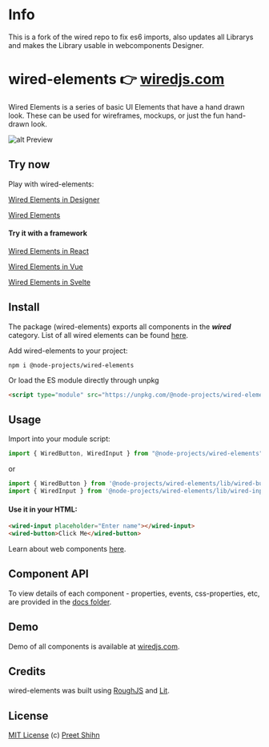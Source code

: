 # Info

This is a fork of the wired repo to fix es6 imports, also updates all Librarys and makes the Library usable in webcomponents Designer.

# wired-elements 👉 [wiredjs.com](https://wiredjs.com)
Wired Elements is a series of basic UI Elements that have a hand drawn look. These can be used for wireframes, mockups, or just the fun hand-drawn look. 

![alt Preview](https://i.imgur.com/qttPllg.png)


## Try now
Play with wired-elements:

[Wired Elements in Designer](https://node-projects.github.io/web-component-designer-demo/index.html?npm=@node-projects/wired-elements&loadAllImports&html=%3Cwired-button%20style=%22position:absolute;left:39px;top:28px;%22%3EHallo%3C/wired-button%3E%20%3Cwired-combo%20style=%22position:absolute;left:51px;top:109px;%22%3E%3C/wired-combo%3E%20%3Cwired-checkbox%20style=%22position:absolute;left:41px;top:184px;%22%3Echeck%3C/wired-checkbox%3E%20%3Cwired-video%20src=%22https://archive.org/download/Rick_Astley_Never_Gonna_Give_You_Up/Rick_Astley_Never_Gonna_Give_You_Up.mp4%22%20style=%22position:absolute;left:211px;top:28px;%22%3E%3C/wired-video%3E)

[Wired Elements](https://codesandbox.io/s/wired-elements-vanilla-4bpny)

#### Try it with a framework

[Wired Elements in React](https://codesandbox.io/s/xrll5wyl8w)

[Wired Elements in Vue](https://codesandbox.io/s/vj389y9375)

[Wired Elements in Svelte](https://codesandbox.io/s/wired-elements-svelte-4hfkb)


## Install

The package (wired-elements) exports all components in the **_wired_** category. List of all wired elements can be found [here](https://github.com/node-projects/wired-elements/tree/master/src).

Add wired-elements to your project:
```
npm i @node-projects/wired-elements
```


Or load the ES module directly through unpkg

```html
<script type="module" src="https://unpkg.com/@node-projects/wired-elements?module"></script>
```


## Usage

Import into your module script:
```javascript
import { WiredButton, WiredInput } from "@node-projects/wired-elements"
```

or 

```javascript
import { WiredButton } from '@node-projects/wired-elements/lib/wired-button.js';
import { WiredInput } from '@node-projects/wired-elements/lib/wired-input.js';
```

#### Use it in your HTML:
```html
<wired-input placeholder="Enter name"></wired-input>
<wired-button>Click Me</wired-button>
```

Learn about web components [here](https://developer.mozilla.org/en-US/docs/Web/Web_Components).

## Component API

To view details of each component - properties, events, css-properties, etc, are provided in the [docs folder](https://github.com/node-projects/wired-elements/tree/master/docs).

## Demo

Demo of all components is available at [wiredjs.com](https://wiredjs.com/showcase.html).

## Credits

wired-elements was built using [RoughJS](https://roughjs.com/) and [Lit](https://lit.dev/).

## License
[MIT License](https://github.com/node-projects/wired-elements/blob/master/LICENSE) (c) [Preet Shihn](https://twitter.com/preetster)
